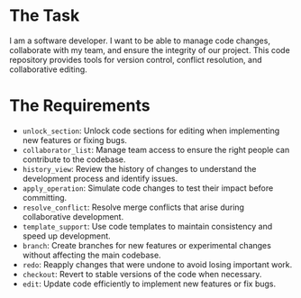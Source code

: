 # The Task

I am a software developer. I want to be able to manage code changes, collaborate with my team, and ensure the integrity of our project. This code repository provides tools for version control, conflict resolution, and collaborative editing.

# The Requirements

* `unlock_section`: Unlock code sections for editing when implementing new features or fixing bugs.
* `collaborator_list`: Manage team access to ensure the right people can contribute to the codebase.
* `history_view`: Review the history of changes to understand the development process and identify issues.
* `apply_operation`: Simulate code changes to test their impact before committing.
* `resolve_conflict`: Resolve merge conflicts that arise during collaborative development.
* `template_support`: Use code templates to maintain consistency and speed up development.
* `branch`: Create branches for new features or experimental changes without affecting the main codebase.
* `redo`: Reapply changes that were undone to avoid losing important work.
* `checkout`: Revert to stable versions of the code when necessary.
* `edit`: Update code efficiently to implement new features or fix bugs.
